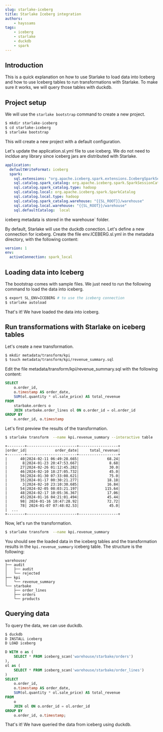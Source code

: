 ```yaml
---
slug: starlake-iceberg
title: Starlake Iceberg integration
authors:
    - hayssams
tags:
    - iceberg
    - starlake
    - duckdb
    - spark
---
```


## Introduction

This is a quick explanation on how to use Starlake to load data into Iceberg and how to use Iceberg tables to run transformations with Starlake.
To make sure it works, we will query those tables with duckdb.

## Project setup

We will use the `starlake bootstrap` command to create a new project.

```bash
$ mkdir starlake-iceberg
$ cd starlake-iceberg
$ starlake bootstrap
```

This will create a new project with a default configuration.

Let's update the application.sl.yml file to use iceberg. We do not need to incldue any library since iceberg jars are distributed with Starlake.

```yaml
application:
  defaultWriteFormat: iceberg
  spark:
    sql.extensions: "org.apache.iceberg.spark.extensions.IcebergSparkSessionExtensions"
    sql.catalog.spark_catalog: org.apache.iceberg.spark.SparkSessionCatalog
    sql.catalog.spark_catalog.type: hadoop
    sql.catalog.local: org.apache.iceberg.spark.SparkCatalog
    sql.catalog.local.type: hadoop
    sql.catalog.spark_catalog.warehouse: "{{SL_ROOT}}/warehouse"
    sql.catalog.local.warehouse: "{{SL_ROOT}}/warehouse"
    sql.defaultCatalog:  local
```

iceberg metadata is stored in the warehouse` folder.

By default, Starlake will use the duckdb conection. Let's define a new connection for iceberg. Create the file env.ICEBERG.sl.yml in the metadata directory, with the following content:

```yaml
version: 1
env:
  activeConnection: spark_local
```

## Loading data into Iceberg

The bootstrap comes with sample files. We just need to run the following command to load the data into iceberg.

```bash
$ export SL_ENV=ICEBERG # to use the iceberg connection
$ starlake autoload
```

That's it! We have loaded the data into iceberg.

## Run transformations with Starlake on iceberg tables

Let's create a new transformation.

```bash
$ mkdir metadata/transform/kpi
$ touch metadata/transform/kpi/revenue_summary.sql
```

Edit the file metadata/transform/kpi/revenue_summary.sql with the following content:

```sql
SELECT
    o.order_id,
    o.timestamp AS order_date,
    SUM(ol.quantity * ol.sale_price) AS total_revenue
FROM
    starbake.orders o
    JOIN starbake.order_lines ol ON o.order_id = ol.order_id
GROUP BY
    o.order_id, o.timestamp 
```

Let's first preview the results of the transformation.

```bash
$ starlake transform  --name kpi.revenue_summary --interactive table
```

```
+--------+-----------------------+------------------+
|order_id|             order_date|     total_revenue|
+--------+-----------------------+------------------+
|      40|2024-02-11 06:49:28.665|             68.24|
|       8|2024-01-23 20:47:53.667|              8.68|
|      27|2024-02-26 01:12:45.282|              30.0|
|      46|2024-02-10 18:27:05.732|              45.0|
|      56|2024-01-30 07:33:08.621|              75.0|
|      35|2024-01-17 00:30:21.277|             18.18|
|       3|2024-02-10 23:10:30.685|             16.84|
|      54|2024-02-05 08:03:21.197|            115.64|
|      48|2024-02-17 10:05:36.367|             17.06|
|      45|2024-01-16 04:21:01.494|             45.44|
|      98| 2024-01-16 10:47:28.92|             72.72|
|      78| 2024-01-07 07:48:02.53|              45.0|
|  ...
+--------+-----------------------+------------------+
```

Now, let's run the transformation.

```bash
$ starlake transform  --name kpi.revenue_summary
```

You should see the loaded data in the iceberg tables and the transformation results in the `kpi.revenue_summary` iceberg table. The structure is the following:

```
warehouse/
├── audit
│   ├── audit
│   └── rejected
├── kpi
│   └── revenue_summary
└── starbake
    ├── order_lines
    ├── orders
    └── products
```

## Querying data
To query the data, we can use duckdb.

```SQL
$ duckdb
D INSTALL iceberg
D LOAD iceberg

D WITH o as (
    SELECT * FROM iceberg_scan('warehouse/starbake/orders')
),
ol as (
    SELECT * FROM iceberg_scan('warehouse/starbake/order_lines')
)
SELECT
    o.order_id,
    o.timestamp AS order_date,
    SUM(ol.quantity * ol.sale_price) AS total_revenue
FROM
    o
    JOIN ol ON o.order_id = ol.order_id
GROUP BY
    o.order_id, o.timestamp;
```


That's it! We have queried the data from iceberg using duckdb.















